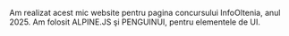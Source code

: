 Am realizat acest mic website pentru pagina concursului InfoOltenia, anul 2025. Am folosit ALPINE.JS şi PENGUINUI, pentru elementele de UI.
